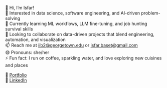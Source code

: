 👋 Hi, I’m Isfar!  
👀 Interested in data science, software engineering, and AI-driven problem-solving  
🌱 Currently learning ML workflows, LLM fine-tuning, and job hunting survival skills  
🚀 Looking to collaborate on data-driven projects that blend engineering, automation, and visualization  
📫 Reach me at [iib2@georgetown.edu](mailto:iib2@georgetown.edu) or [isfar.baset@gmail.com](mailto:isfar.baset@gmail.com)  
😄 Pronouns: she/her  
⚡ Fun fact: I run on coffee, sparkling water, and love exploring new cuisines and places  

🔗 [Portfolio](https://isfarbaset.georgetown.domains/dsan-website/_site/)  
💼 [LinkedIn](https://linkedin.com/in/isfarbaset)  

<!---
isfarbaset/isfarbaset is a ✨ special ✨ repository because its `README.md` (this file) appears on your GitHub profile.
You can click the Preview link to take a look at your changes.
--->
